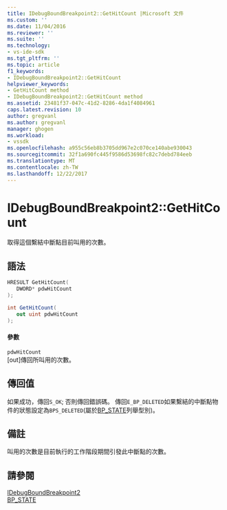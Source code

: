 ```yaml
---
title: IDebugBoundBreakpoint2::GetHitCount |Microsoft 文件
ms.custom: ''
ms.date: 11/04/2016
ms.reviewer: ''
ms.suite: ''
ms.technology:
- vs-ide-sdk
ms.tgt_pltfrm: ''
ms.topic: article
f1_keywords:
- IDebugBoundBreakpoint2::GetHitCount
helpviewer_keywords:
- GetHitCount method
- IDebugBoundBreakpoint2::GetHitCount method
ms.assetid: 23481f37-047c-41d2-8286-4da1f4084961
caps.latest.revision: 10
author: gregvanl
ms.author: gregvanl
manager: ghogen
ms.workload:
- vssdk
ms.openlocfilehash: a955c56eb8b3705dd967e2c070ce140abe930043
ms.sourcegitcommit: 32f1a690fc445f9586d53698fc82c7debd784eeb
ms.translationtype: MT
ms.contentlocale: zh-TW
ms.lasthandoff: 12/22/2017
---
```

# <a name="idebugboundbreakpoint2gethitcount"></a>IDebugBoundBreakpoint2::GetHitCount
取得這個繫結中斷點目前叫用的次數。  
  
## <a name="syntax"></a>語法  
  
```cpp  
HRESULT GetHitCount(   
   DWORD* pdwHitCount  
);  
```  
  
```csharp  
int GetHitCount(   
   out uint pdwHitCount  
);  
```  
  
#### <a name="parameters"></a>參數  
 `pdwHitCount`  
 [out]傳回所叫用的次數。  
  
## <a name="return-value"></a>傳回值  
 如果成功，傳回`S_OK`; 否則傳回錯誤碼。 傳回`E_BP_DELETED`如果繫結的中斷點物件的狀態設定為`BPS_DELETED`(屬於[BP_STATE](../../../extensibility/debugger/reference/bp-state.md)列舉型別)。  
  
## <a name="remarks"></a>備註  
 叫用的次數是目前執行的工作階段期間引發此中斷點的次數。  
  
## <a name="see-also"></a>請參閱  
 [IDebugBoundBreakpoint2](../../../extensibility/debugger/reference/idebugboundbreakpoint2.md)   
 [BP_STATE](../../../extensibility/debugger/reference/bp-state.md)